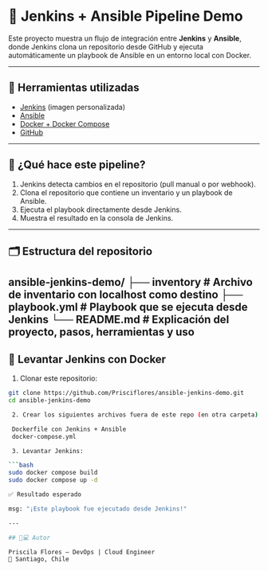 # 🚀 Jenkins + Ansible Pipeline Demo

Este proyecto muestra un flujo de integración entre **Jenkins** y **Ansible**, donde Jenkins clona un repositorio desde GitHub y ejecuta automáticamente un playbook de Ansible en un entorno local con Docker.

---

## 🧰 Herramientas utilizadas

- [Jenkins](https://www.jenkins.io/) (imagen personalizada)
- [Ansible](https://www.ansible.com/)
- [Docker + Docker Compose](https://docs.docker.com/)
- [GitHub](https://github.com/Prisciflores/ansible-jenkins-demo)

---

## 🧪 ¿Qué hace este pipeline?

1. Jenkins detecta cambios en el repositorio (pull manual o por webhook).
2. Clona el repositorio que contiene un inventario y un playbook de Ansible.
3. Ejecuta el playbook directamente desde Jenkins.
4. Muestra el resultado en la consola de Jenkins.

---

## 🗂️ Estructura del repositorio

ansible-jenkins-demo/
├── inventory        # Archivo de inventario con localhost como destino
├── playbook.yml     # Playbook que se ejecuta desde Jenkins
└── README.md        # Explicación del proyecto, pasos, herramientas y uso
---

## 🧱 Levantar Jenkins con Docker

1. Clonar este repositorio:

```bash
git clone https://github.com/Prisciflores/ansible-jenkins-demo.git
cd ansible-jenkins-demo

 2. Crear los siguientes archivos fuera de este repo (en otra carpeta):

 Dockerfile con Jenkins + Ansible
 docker-compose.yml

 3. Levantar Jenkins:

```bash
sudo docker compose build
sudo docker compose up -d

✅ Resultado esperado

msg: "¡Este playbook fue ejecutado desde Jenkins!"

---

## 🧑💻 Autor

Priscila Flores – DevOps | Cloud Engineer
📍 Santiago, Chile
